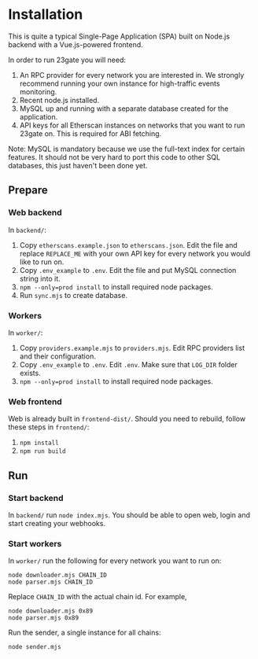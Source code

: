 # Installation

This is quite a typical Single-Page Application (SPA) built on Node.js backend with a Vue.js-powered frontend.

In order to run 23gate you will need:

1. An RPC provider for every network you are interested in. We strongly recommend running your own instance for high-traffic events monitoring.
2. Recent node.js installed.
3. MySQL up and running with a separate database created for the application.
4. API keys for all Etherscan instances on networks that you want to run 23gate on. This is required for ABI fetching.

Note: MySQL is mandatory because we use the full-text index for certain features. It should not be very hard to port this code to other SQL databases, this just haven't been done yet.

## Prepare

### Web backend

In `backend/`:

1. Copy `etherscans.example.json` to `etherscans.json`. Edit the file and replace `REPLACE_ME` with your own API key for every network you would like to run on.
2. Copy `.env_example` to `.env`. Edit the file and put MySQL connection string into it.
3. `npm --only=prod install` to install required node packages.
4. Run `sync.mjs` to create database.


### Workers

In `worker/`:

1. Copy `providers.example.mjs` to `providers.mjs`. Edit RPC providers list and their configuration.
2. Copy `.env_example` to `.env`. Edit `.env`. Make sure that `LOG_DIR` folder exists.
3. `npm --only=prod install` to install required node packages.


### Web frontend

Web is already built in `frontend-dist/`. Should you need to rebuild, follow these steps in `frontend/`:

1. `npm install`
2. `npm run build`


## Run

### Start backend

In `backend/` run `node index.mjs`. You should be able to open web, login and start creating your webhooks.


### Start workers

In `worker/` run the following for every network you want to run on:

```
node downloader.mjs CHAIN_ID
node parser.mjs CHAIN_ID
```

Replace `CHAIN_ID` with the actual chain id. For example,

```
node downloader.mjs 0x89
node parser.mjs 0x89
```

Run the sender, a single instance for all chains:

```
node sender.mjs
```
